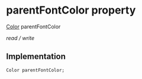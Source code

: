 


# parentFontColor property






[Color](https://api.flutter.dev/flutter/dart-ui/Color-class.html) parentFontColor
  
_read / write_






## Implementation

```dart
Color parentFontColor;


```







